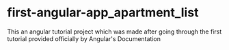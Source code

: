 # first-angular-app_apartment_list
This an angular tutorial project which was made after going through the first tutorial provided officially by Angular's Documentation
